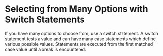 # **Selecting from Many Options with Switch Statements**

If you have many options to choose from, use a switch statement. A switch statement tests a value and can have many case statements which define various possible values. Statements are executed from the first matched case value until a break is encountered.